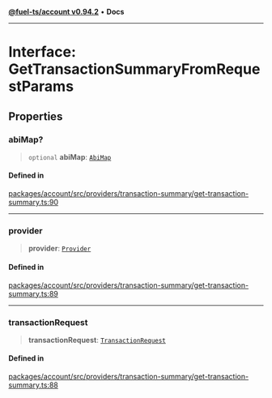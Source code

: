 [**@fuel-ts/account v0.94.2**](../index.md) • **Docs**

***

# Interface: GetTransactionSummaryFromRequestParams

## Properties

### abiMap?

> `optional` **abiMap**: [`AbiMap`](../index.md#abimap)

#### Defined in

[packages/account/src/providers/transaction-summary/get-transaction-summary.ts:90](https://github.com/FuelLabs/fuels-ts/blob/60e570b347e0262535adb24c6b13f5d26907fabb/packages/account/src/providers/transaction-summary/get-transaction-summary.ts#L90)

***

### provider

> **provider**: [`Provider`](./Provider.md)

#### Defined in

[packages/account/src/providers/transaction-summary/get-transaction-summary.ts:89](https://github.com/FuelLabs/fuels-ts/blob/60e570b347e0262535adb24c6b13f5d26907fabb/packages/account/src/providers/transaction-summary/get-transaction-summary.ts#L89)

***

### transactionRequest

> **transactionRequest**: [`TransactionRequest`](../index.md#transactionrequest)

#### Defined in

[packages/account/src/providers/transaction-summary/get-transaction-summary.ts:88](https://github.com/FuelLabs/fuels-ts/blob/60e570b347e0262535adb24c6b13f5d26907fabb/packages/account/src/providers/transaction-summary/get-transaction-summary.ts#L88)
